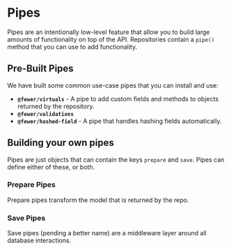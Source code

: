 # Pipes

Pipes are an intentionally low-level feature that allow you to build large amounts of functionality on top of the API. Repositories contain a `pipe()` method that you can use to add functionality.

## Pre-Built Pipes

We have built some common use-case pipes that you can install and use:

- **`@fewer/virtuals`** - A pipe to add custom fields and methods to objects returned by the repository.
- **`@fewer/validations`**
- **`@fewer/hashed-field`** - A pipe that handles hashing fields automatically.

## Building your own pipes

Pipes are just objects that can contain the keys `prepare` and `save`. Pipes can define either of these, or both.

### Prepare Pipes

Prepare pipes transform the model that is returned by the repo.

### Save Pipes

Save pipes (pending a better name) are a middleware layer around all database interactions.
